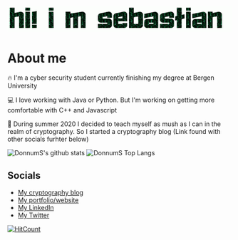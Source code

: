 ![Hi! My Name is Sebastian](https://github.com/DonnumS/DonnumS/raw/master/name.gif)

# About me

:fire: I'm a cyber security student currently finishing my degree at Bergen University

:computer: I love working with Java or Python. But I'm working on getting more comfortable with C++ and Javascript

:notebook: During summer 2020 I decided to teach myself as mush as I can in the realm of cryptography. So I started a cryptography blog (Link found with other socials furhter below)

<p float="left">
<img width="400" height="300" src='https://github-readme-stats.vercel.app/api?username=DonnumS&hide=["stars"]&show_icons=true&theme=tokyonight' alt="DonnumS's github stats"/> <img width="400" height="300" src="https://github-readme-stats.vercel.app/api/top-langs/?username=DonnumS&hide_langs_below=1&theme=tokyonight" alt="DonnumS Top Langs"/>
<p/>

## Socials

- [My cryptography blog](https://sebdonnum.wordpress.com)
- [My portfolio/website](https://sebdonnum.netlify.app)
- [My LinkedIn](https://linkedin.com/in/sdonnum95)
- [My Twitter](https://twitter.com/NnumSebastian)

[![HitCount](http://hits.dwyl.com/DonnumS/DonnumS.svg)](http://hits.dwyl.com/DonnumS/DonnumS)
